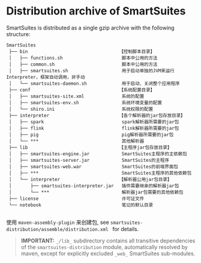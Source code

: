 # Distribution archive of SmartSuites

SmartSuites is distributed as a single gzip archive with the following structure:

```
SmartSuites
 ├── bin                                  【控制脚本目录】
 │   ├── functions.sh                      脚本中公用的方法
 │   ├── common.sh                         脚本中公用的方法
 │   ├── smartsuites.sh                    用于启动单独的JVM来运行Interpreter，框架自动调用，非手动
 │   └── smartsuites-daemon.sh             用于启动、关闭整个应用程序
 ├── conf                                 【系统配置目录】
 │   ├── smartsuites-site.xml              系统的配置
 │   ├── smartsuites-env.sh                系统环境变量的配置
 │   └── shiro.ini                         系统权限的配置
 ├── interpreter                          【各个解析器的jar包存放目录】
 │   ├── spark                             spark解析器所需要的jar包
 │   ├── flink                             flink解析器所需要的jar包
 │   ├── pig                               pig解析器所需要的jar包
 │   └── ***                               其他解析器
 ├── lib                                  【主程序jar包存放目录】
 │   ├── smartsuites-engine.jar            SmartSuites主程序的主依赖包
 │   ├── smartsuites-server.jar            SmartSuites的主程序
 │   ├── smartsuites-web.war               SmartSuites的前端界面包
 │   ├── ***                               SmartSuites主程序的其他依赖包
 │   └── interpreter                      【解析器公用jar包目录】
 │       ├── smartsuites-interpreter.jar   插件需要继承的解析器jar包
 │       └── ***                           解析器jar包需要的其他依赖包
 ├── license                               许可证文件           
 └── notebook                              笔记的默认目录
 
```

使用 `maven-assembly-plugin` 来创建包, see `smartsuites-distribution/assemble/distribution.xml ` for details.

>**IMPORTANT:** `_/lib_` subdirectory contains all transitive dependencies of the `smartsuites-distribution` module,
automatically resolved by maven, except for explicitly excluded `_web_` SmartSuites sub-modules.
